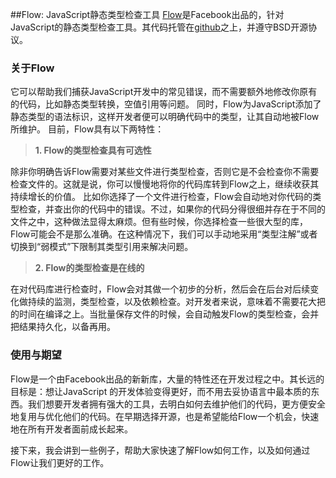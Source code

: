 ##Flow: JavaScript静态类型检查工具
[Flow](http://flowtype.org/)是Facebook出品的，针对JavaScript的静态类型检查工具。其代码托管在[github](https://github.com/facebook/flow)之上，并遵守BSD开源协议。
### 关于Flow
它可以帮助我们捕获JavaScript开发中的常见错误，而不需要额外地修改你原有的代码，比如静态类型转换，空值引用等问题。
同时，Flow为JavaScript添加了静态类型的语法标识，这样开发者便可以明确代码中的类型，让其自动地被Flow所维护。
目前，Flow具有以下两特性：

> **1. Flow的类型检查具有可选性**

 除非你明确告诉Flow需要对某些文件进行类型检查，否则它是不会检查你不需要检查文件的。这就是说，你可以慢慢地将你的代码库转到Flow之上，继续收获其持续增长的价值。
比如你选择了一个文件进行检查，Flow会自动地对你代码的类型检查，并查出你的代码中的错误。不过，如果你的代码分得很细并存在于不同的文件之中，这种做法显得太麻烦。但有些时候，你选择检查一些很大型的库，Flow可能会不是那么准确。在这种情况下，我们可以手动地采用“类型注解”或者切换到“弱模式”下限制其类型引用来解决问题。

> **2. Flow的类型检查是在线的**

在对代码库进行检查时，Flow会对其做一个初步的分析，然后会在后台对后续变化做持续的监测，类型检查，以及依赖检查。对开发者来说，意味着不需要花大把的时间在编译之上。当批量保存文件的时候，会自动触发Flow的类型检查，会并把结果持久化，以备再用。

### 使用与期望
Flow是一个由Facebook出品的新新库，大量的特性还在开发过程之中。其长远的目标是：想让JavaScript
的开发体验变得更好，而不用去妥协语言中最本质的东西。我们想要开发者拥有强大的工具，去明白如何去维护他们的代码，更方便安全地复用与优化他们的代码。在早期选择开源，也是希望能给Flow一个机会，快速地在所有开发者面前成长起来。

接下来，我会讲到一些例子，帮助大家快速了解Flow如何工作，以及如何通过Flow让我们更好的工作。
